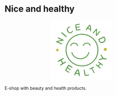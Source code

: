 # Nice and healthy

<p align="center">
<img src="https://raw.githubusercontent.com/martynov-alex/nice_and_healthy/main/assets/doc/logo_circle_alpha.png" width="200">
</p>


E-shop with beauty and health products.
